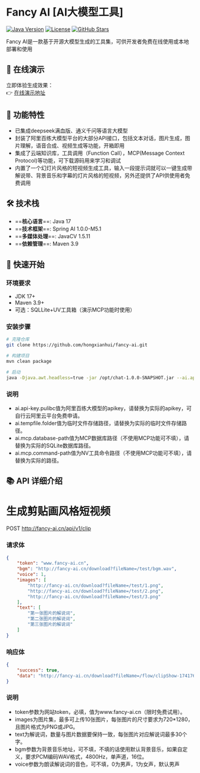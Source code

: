 # Fancy AI [AI大模型工具]

[![Java Version](https://img.shields.io/badge/Java-17%2B-orange)](https://www.oracle.com/java/)
[![License](https://img.shields.io/badge/License-MIT-blue)](https://opensource.org/licenses/MIT)
[![GitHub Stars](https://img.shields.io/github/stars/yourusername/shortvideogenerator?style=social)](https://github.com/yourusername/shortvideogenerator)

Fancy AI是一款基于开源大模型生成的工具集，可供开发者免费在线使用或本地部署和使用

## 🎥 在线演示
立即体验生成效果：  
👉 [在线演示地址](https://www.fancy-ai.cn)

## 🌟 功能特性
- 已集成deepseek满血版、通义千问等语言大模型
- 封装了阿里百练大模型平台的大部分API接口，包括文本对话，图片生成，图片理解，语音合成、视频生成等功能，开箱即用
- 集成了云端知识库，工具调用（Function Call），MCP(Message Context Protocol)等功能，可下载源码用来学习和调试
- 内置了一个幻灯片风格的短视频生成工具，输入一段提示词就可以一键生成带解说带、背景音乐和字幕的灯片风格的短视频，另外还提供了API供使用者免费调用

## 🛠️ 技术栈
- ==&zwnj;**核心语言**&zwnj;==: Java 17
- ==&zwnj;**技术框架**&zwnj;==: Spring AI 1.0.0-M5.1
- ==&zwnj;**多媒体处理**&zwnj;==: JavaCV 1.5.11
- ==&zwnj;**依赖管理**&zwnj;==: Maven 3.9

## 🚀 快速开始

### 环境要求
- JDK 17+
- Maven 3.9+
- 可选：SQLLite+UV工具箱（演示MCP功能时使用）

### 安装步骤
```bash
# 克隆仓库
git clone https://github.com/hongxianhui/fancy-ai.git

# 构建项目
mvn clean package

# 启动
java -Djava.awt.headless=true -jar /opt/chat-1.0.0-SNAPSHOT.jar --ai.api-key.public={apikey} --ai.tempfile.folder=/opt/files/ --ai.mcp.database-path=/opt/db/test.db --ai.mcp.command-path=/root/.local/bin/uvx
```
### 说明
- ai.api-key.pulibc值为阿里百练大模型的apikey，请替换为实际的apikey，可自行云阿里云平台免费申请。
- ai.tempfile.folder值为临时文件存储路径，请替换为实际的临时文件存储路径。
- ai.mcp.database-path值为MCP数据库路径（不使用MCP功能可不填），请替换为实际的SQLite数据库路径。
- ai.mcp.command-path值为NV工具命令路径（不使用MCP功能可不填），请替换为实际的路径。

## 📚 API 详细介绍

# 生成剪贴画风格短视频
POST http://fancy-ai.cn/api/v1/clip

### 请求体
```json
{
    "token": "www.fancy-ai.cn",
    "bgm": "http://fancy-ai.cn/download?fileName=/test/bgm.wav",
    "voice": 1,
    "images": [
        "http://fancy-ai.cn/download?fileName=/test/1.png",
        "http://fancy-ai.cn/download?fileName=/test/2.png",
        "http://fancy-ai.cn/download?fileName=/test/3.png"
    ],
    "text": [
        "第一张图片的解说词",
        "第二张图片的解说词",
        "第三张图片的解说词"
    ]
}
```
### 响应体
```json
{
    "success": true,
    "data": "http://fancy-ai.cn/download?fileName=/flow/clipShow-1741764782751.mp4"
}
```
### 说明
- token参数为网站token，必填，值为www.fancy-ai.cn（限时免费试用）。
- images为图片集，最多可上传10张图片，每张图片的尺寸要求为720*1280，且图片格式为PNG或JPG。
- text为解说词，数量与图片数据要保持一致，每张图片对应解说词最多30个字。
- bgm参数为背景音乐地址，可不填，不填的话使用默认背景音乐，如果自定义，要求PCM编码WAV格式，4800Hz，单声道，16位。
- voice参数为朗读解说词的音色，可不填，0为男声，1为女声，默认男声